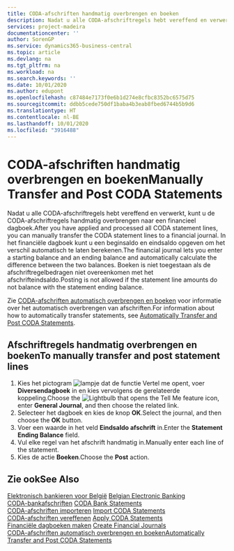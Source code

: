 ```yaml
---
title: CODA-afschriften handmatig overbrengen en boeken
description: Nadat u alle CODA-afschriftregels hebt vereffend en verwerkt, kunt u de CODA-afschriftregels handmatig overbrengen naar een financieel dagboek.
services: project-madeira
documentationcenter: ''
author: SorenGP
ms.service: dynamics365-business-central
ms.topic: article
ms.devlang: na
ms.tgt_pltfrm: na
ms.workload: na
ms.search.keywords: ''
ms.date: 10/01/2020
ms.author: edupont
ms.openlocfilehash: c87484e7173f0e6b1d274e8cfbc8352bc6575d75
ms.sourcegitcommit: ddbb5cede750df1baba4b3eab8fbed6744b5b9d6
ms.translationtype: HT
ms.contentlocale: nl-BE
ms.lasthandoff: 10/01/2020
ms.locfileid: "3916488"
---
```

# <a name="manually-transfer-and-post-coda-statements"></a><span data-ttu-id="d4934-103">CODA-afschriften handmatig overbrengen en boeken</span><span class="sxs-lookup"><span data-stu-id="d4934-103">Manually Transfer and Post CODA Statements</span></span>
<span data-ttu-id="d4934-104">Nadat u alle CODA-afschriftregels hebt vereffend en verwerkt, kunt u de CODA-afschriftregels handmatig overbrengen naar een financieel dagboek.</span><span class="sxs-lookup"><span data-stu-id="d4934-104">After you have applied and processed all CODA statement lines, you can manually transfer the CODA statement lines to a financial journal.</span></span> <span data-ttu-id="d4934-105">In het financiële dagboek kunt u een beginsaldo en eindsaldo opgeven om het verschil automatisch te laten berekenen.</span><span class="sxs-lookup"><span data-stu-id="d4934-105">The financial journal lets you enter a starting balance and an ending balance and automatically calculate the difference between the two balances.</span></span> <span data-ttu-id="d4934-106">Boeken is niet toegestaan als de afschriftregelbedragen niet overeenkomen met het afschrifteindsaldo.</span><span class="sxs-lookup"><span data-stu-id="d4934-106">Posting is not allowed if the statement line amounts do not balance with the statement ending balance.</span></span>  

<span data-ttu-id="d4934-107">Zie [CODA-afschriften automatisch overbrengen en boeken](how-to-automatically-transfer-and-post-coda-statements.md) voor informatie over het automatisch overbrengen van afschriften.</span><span class="sxs-lookup"><span data-stu-id="d4934-107">For information about how to automatically transfer statements, see [Automatically Transfer and Post CODA Statements](how-to-automatically-transfer-and-post-coda-statements.md).</span></span>  

## <a name="to-manually-transfer-and-post-statement-lines"></a><span data-ttu-id="d4934-108">Afschriftregels handmatig overbrengen en boeken</span><span class="sxs-lookup"><span data-stu-id="d4934-108">To manually transfer and post statement lines</span></span>  

1.  <span data-ttu-id="d4934-109">Kies het pictogram ![lampje dat de functie Vertel me opent](../../media/ui-search/search_small.png "Vertel me wat u wilt doen"), voer **Diversendagboek** in en kies vervolgens de gerelateerde koppeling.</span><span class="sxs-lookup"><span data-stu-id="d4934-109">Choose the ![Lightbulb that opens the Tell Me feature](../../media/ui-search/search_small.png "Tell me what you want to do") icon, enter **General Journal**, and then choose the related link.</span></span>  
2.  <span data-ttu-id="d4934-110">Selecteer het dagboek en kies de knop **OK**.</span><span class="sxs-lookup"><span data-stu-id="d4934-110">Select the journal, and then choose the **OK** button.</span></span>  
3.  <span data-ttu-id="d4934-111">Voer een waarde in het veld **Eindsaldo afschrift** in.</span><span class="sxs-lookup"><span data-stu-id="d4934-111">Enter the **Statement Ending Balance** field.</span></span>  
4.  <span data-ttu-id="d4934-112">Vul elke regel van het afschrift handmatig in.</span><span class="sxs-lookup"><span data-stu-id="d4934-112">Manually enter each line of the statement.</span></span>  
5.  <span data-ttu-id="d4934-113">Kies de actie **Boeken**.</span><span class="sxs-lookup"><span data-stu-id="d4934-113">Choose the **Post** action.</span></span>  

## <a name="see-also"></a><span data-ttu-id="d4934-114">Zie ook</span><span class="sxs-lookup"><span data-stu-id="d4934-114">See Also</span></span>  
 <span data-ttu-id="d4934-115">[Elektronisch bankieren voor België](belgian-electronic-banking.md) </span><span class="sxs-lookup"><span data-stu-id="d4934-115">[Belgian Electronic Banking](belgian-electronic-banking.md) </span></span>  
 <span data-ttu-id="d4934-116">[CODA-bankafschriften](coda-bank-statements.md) </span><span class="sxs-lookup"><span data-stu-id="d4934-116">[CODA Bank Statements](coda-bank-statements.md) </span></span>  
 <span data-ttu-id="d4934-117">[CODA-afschriften importeren](how-to-import-coda-statements.md) </span><span class="sxs-lookup"><span data-stu-id="d4934-117">[Import CODA Statements](how-to-import-coda-statements.md) </span></span>  
 <span data-ttu-id="d4934-118">[CODA-afschriften vereffenen](how-to-apply-coda-statements.md) </span><span class="sxs-lookup"><span data-stu-id="d4934-118">[Apply CODA Statements](how-to-apply-coda-statements.md) </span></span>  
 <span data-ttu-id="d4934-119">[Financiële dagboeken maken](how-to-create-financial-journals.md) </span><span class="sxs-lookup"><span data-stu-id="d4934-119">[Create Financial Journals](how-to-create-financial-journals.md) </span></span>  
 [<span data-ttu-id="d4934-120">CODA-afschriften automatisch overbrengen en boeken</span><span class="sxs-lookup"><span data-stu-id="d4934-120">Automatically Transfer and Post CODA Statements</span></span>](how-to-automatically-transfer-and-post-coda-statements.md)
